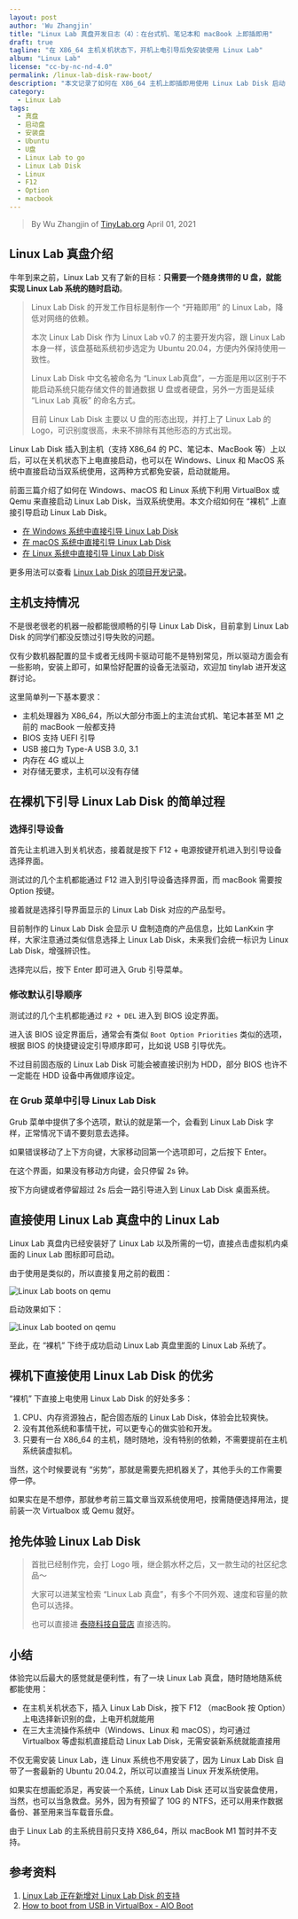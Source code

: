 ```yaml
---
layout: post
author: 'Wu Zhangjin'
title: "Linux Lab 真盘开发日志（4）：在台式机、笔记本和 macBook 上即插即用"
draft: true
tagline: "在 X86_64 主机关机状态下，开机上电引导后免安装使用 Linux Lab"
album: "Linux Lab"
license: "cc-by-nc-nd-4.0"
permalink: /linux-lab-disk-raw-boot/
description: "本文记录了如何在 X86_64 主机上即插即用使用 Linux Lab Disk 启动 Linux Lab"
category:
  - Linux Lab
tags:
  - 真盘
  - 启动盘
  - 安装盘
  - Ubuntu
  - U盘
  - Linux Lab to go
  - Linux Lab Disk
  - Linux
  - F12
  - Option
  - macbook
---
```


> By Wu Zhangjin of [TinyLab.org][1]
> April 01, 2021

## Linux Lab 真盘介绍

牛年到来之前，Linux Lab 又有了新的目标：**只需要一个随身携带的 U 盘，就能实现 Linux Lab 系统的随时启动**。

>
> Linux Lab Disk 的开发工作目标是制作一个 “开箱即用” 的 Linux Lab，降低对网络的依赖。
>
> 本次 Linux Lab Disk 作为 Linux Lab v0.7 的主要开发内容，跟 Linux Lab 本身一样，该盘基础系统初步选定为 Ubuntu 20.04，方便内外保持使用一致性。
>
>
> Linux Lab Disk 中文名被命名为 “Linux Lab真盘”，一方面是用以区别于不能启动系统只能存储文件的普通数据 U 盘或者硬盘，另外一方面是延续 “Linux Lab 真板” 的命名方式。
>
> 目前 Linux Lab Disk 主要以 U 盘的形态出现，并打上了 Linux Lab 的 Logo，可识别度很高，未来不排除有其他形态的方式出现。
>

Linux Lab Disk 插入到主机（支持 X86_64 的 PC、笔记本、MacBook 等）上以后，可以在关机状态下上电直接启动，也可以在 Windows、Linux 和 MacOS 系统中直接启动当双系统使用，这两种方式都免安装，启动就能用。

前面三篇介绍了如何在 Windows、macOS 和 Linux 系统下利用 VirtualBox 或 Qemu 来直接启动 Linux Lab Disk，当双系统使用。本文介绍如何在 “裸机” 上直接引导启动 Linux Lab Disk。

* [在 Windows 系统中直接引导 Linux Lab Disk](http://tinylab.org/linux-lab-disk-windows-boot/)
* [在 macOS 系统中直接引导 Linux Lab Disk](http://tinylab.org/linux-lab-disk-macos-boot/)
* [在 Linux 系统中直接引导 Linux Lab Disk](http://tinylab.org/linux-lab-disk-linux-boot/)

更多用法可以查看 [Linux Lab Disk 的项目开发记录](https://gitee.com/tinylab/linux-lab/issues/I31ZTK)。

## 主机支持情况

不是很老很老的机器一般都能很顺畅的引导 Linux Lab Disk，目前拿到 Linux Lab Disk 的同学们都没反馈过引导失败的问题。

仅有少数机器配置的显卡或者无线网卡驱动可能不是特别常见，所以驱动方面会有一些影响，安装上即可，如果恰好配置的设备无法驱动，欢迎加 tinylab 进开发这群讨论。

这里简单列一下基本要求：

* 主机处理器为 X86_64，所以大部分市面上的主流台式机、笔记本甚至 M1 之前的 macBook 一般都支持
* BIOS 支持 UEFI 引导
* USB 接口为 Type-A USB 3.0, 3.1
* 内存在 4G 或以上
* 对存储无要求，主机可以没有存储

## 在裸机下引导 Linux Lab Disk 的简单过程

### 选择引导设备

首先让主机进入到关机状态，接着就是按下 F12 + 电源按键开机进入到引导设备选择界面。

测试过的几个主机都能通过 F12 进入到引导设备选择界面，而 macBook 需要按 Option 按键。

接着就是选择引导界面显示的 Linux Lab Disk 对应的产品型号。

目前制作的 Linux Lab Disk 会显示 U 盘制造商的产品信息，比如 LanKxin 字样，大家注意通过类似信息选择上 Linux Lab Disk，未来我们会统一标识为 Linux Lab Disk，增强辨识性。

选择完以后，按下 Enter 即可进入 Grub 引导菜单。

### 修改默认引导顺序

测试过的几个主机都能通过 `F2 + DEL` 进入到 BIOS 设定界面。

进入该 BIOS 设定界面后，通常会有类似 `Boot Option Priorities` 类似的选项，根据 BIOS 的快捷键设定引导顺序即可，比如说 USB 引导优先。

不过目前固态版的 Linux Lab Disk 可能会被直接识别为 HDD，部分 BIOS 也许不一定能在 HDD 设备中再做顺序设定。

### 在 Grub 菜单中引导 Linux Lab Disk

Grub 菜单中提供了多个选项，默认的就是第一个，会看到 Linux Lab Disk 字样，正常情况下请不要刻意去选择。

如果错误移动了上下方向键，大家移动回第一个选项即可，之后按下 Enter。

在这个界面，如果没有移动方向键，会只停留 2s 钟。

按下方向键或者停留超过 2s 后会一路引导进入到 Linux Lab Disk 桌面系统。

## 直接使用 Linux Lab 真盘中的 Linux Lab

Linux Lab 真盘内已经安装好了 Linux Lab 以及所需的一切，直接点击虚拟机内桌面的 Linux Lab 图标即可启动。

由于使用是类似的，所以直接复用之前的截图：

![Linux Lab boots on qemu](/wp-content/uploads/2021/03/29/linux-lab-disk-booted.png)

启动效果如下：

![Linux Lab booted on qemu](/wp-content/uploads/2021/03/29/linux-lab-booted.png)

至此，在 “裸机” 下终于成功启动 Linux Lab 真盘里面的 Linux Lab 系统了。

## 裸机下直接使用 Linux Lab Disk 的优劣

“裸机” 下直接上电使用 Linux Lab Disk 的好处多多：

1. CPU、内存资源独占，配合固态版的 Linux Lab Disk，体验会比较爽快。
2. 没有其他系统和事情干扰，可以更专心的做实验和开发。
3. 只要有一台 X86_64 的主机，随时随地，没有特别的依赖，不需要提前在主机系统装虚拟机。

当然，这个时候要说有 “劣势”，那就是需要先把机器关了，其他手头的工作需要停一停。

如果实在是不想停，那就参考前三篇文章当双系统使用吧，按需随便选择用法，提前装一次 Virtualbox 或 Qemu 就好。

## 抢先体验 Linux Lab Disk

>
> 首批已经制作完，会打 Logo 哦，继企鹅水杯之后，又一款生动的社区纪念品～
>
>
> 大家可以进某宝检索 “Linux Lab 真盘”，有多个不同外观、速度和容量的款色可以选择。
>
> 也可以直接进 [泰晓科技自营店](https://shop155917374.taobao.com/) 直接选购。

## 小结

体验完以后最大的感觉就是便利性，有了一块 Linux Lab 真盘，随时随地随系统都能使用：

* 在主机关机状态下，插入 Linux Lab Disk，按下 F12 （macBook 按 Option）上电选择新识别的盘，上电开机就能用
* 在三大主流操作系统中（Windows、Linux 和 macOS），均可通过 Virtualbox 等虚拟机直接启动 Linux Lab Disk，无需安装新系统就能直接用

不仅无需安装 Linux Lab，连 Linux 系统也不用安装了，因为 Linux Lab Disk 自带了一套最新的 Ubuntu 20.04.2，所以可以直接当 Linux 开发系统使用。

如果实在想画蛇添足，再安装一个系统，Linux Lab Disk 还可以当安装盘使用，当然，也可以当急救盘。另外，因为有预留了 10G 的 NTFS，还可以用来作数据备份、甚至用来当车载音乐盘。

由于 Linux Lab 的主系统目前只支持 X86_64，所以 macBook M1 暂时并不支持。

## 参考资料

1. [Linux Lab 正在新增对 Linux Lab Disk 的支持](https://gitee.com/tinylab/linux-lab/issues/I31ZTK)
2. [How to boot from USB in VirtualBox - AIO Boot](https://www.aioboot.com/en/boot-from-usb-in-virtualbox/)

[1]: http://tinylab.org
